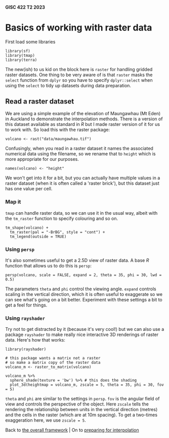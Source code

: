 #### GISC 422 T2 2023
# Basics of working with raster data
First load some libraries

```{r}
library(sf)
library(tmap)
library(terra)
```
The new(ish) to us kid on the block here is `raster` for handling gridded raster datasets. One thing to be very aware of is that `raster` masks the `select` function from `dplyr` so you have to specify `dplyr::select` when using the `select` to tidy up datasets during data preparation.

## Read a raster dataset
We are using a simple example of the elevation of Maungawhau (Mt Eden) in Auckland to demonstrate the interpolation methods. There is a version of this dataset available as standard in *R* but I made raster version of it for us to work with. So load this with the raster package:

```{r}
volcano <- rast("data/maungawhau.tif")
```

Confusingly, when you read in a raster dataset it names the associated numerical data using the filename, so we rename that to `height` which is more appropriate for our purposes.

```{r}
names(volcano) <- "height"
```

We won't get into it for a bit, but you can actually have multiple values in a raster dataset (when it is often called a 'raster brick'), but this dataset just has one value per cell.

### Map it
`tmap` can handle raster data, so we can use it in the usual way, albeit with the `tm_raster` function to specify colouring and so on.

```{r}
tm_shape(volcano) + 
  tm_raster(pal = "-BrBG", style = "cont") +
  tm_legend(outside = TRUE)
```

### Using `persp`
It's also sometimes useful to get a 2.5D view of raster data. A base *R* function that allows us to do this is `persp`:

```{r}
persp(volcano, scale = FALSE, expand = 2, theta = 35, phi = 30, lwd = 0.5)
```

The parameters `theta` and `phi` control the viewing angle. `expand` controls scaling in the vertical direction, which it is often useful to exaggerate so we can see what's going on a bit better. Experiment with these settings a bit to get a feel for things.

### Using `rayshader`
Try not to get distracted by it (because it's very cool!) but we can also use a package `rayshader` to make really nice interactive 3D renderings of raster data. Here's how that works:

```{r}
library(rayshader)

# this package wants a matrix not a raster
# so make a matrix copy of the raster data
volcano_m <- raster_to_matrix(volcano)

volcano_m %>%
  sphere_shade(texture = 'bw') %>% # this does the shading
  plot_3d(heightmap = volcano_m, zscale = 5, theta = 35, phi = 30, fov = 5)
```

`theta` and `phi` are similar to the settings in `persp`. `fov` is the angular field of view and controls the perspective of the object. Here `zscale` tells the rendering the relationship between units in the vertical direction (metres) and the cells in the raster (which are at 10m spacing). To get a two-times exaggeration here, we use `zscale = 5`.

Back to [the overall framework](01-overview-of-the-approach.md) | On to [preparing for interpolation](03-preparing-for-interpolation.md)